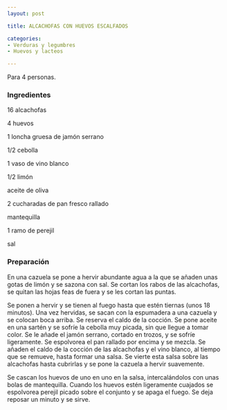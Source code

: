 ```yaml
---
layout: post

title: ALCACHOFAS CON HUEVOS ESCALFADOS

categories:
- Verduras y legumbres
- Huevos y lacteos

---
```

Para 4 personas.

<h3>Ingredientes</h3>

16 alcachofas

4 huevos

1 loncha gruesa de jamón serrano

1/2 cebolla

1 vaso de vino blanco

1/2 limón

aceite de oliva

2 cucharadas de pan fresco rallado

mantequilla

1 ramo de perejil

sal

<h3>Preparación</h3>

En una cazuela se pone a hervir abundante agua a la que se añaden unas gotas de limón y se sazona con sal. Se cortan los rabos de las alcachofas, se quitan las hojas feas de fuera y se les cortan las puntas.

Se ponen a hervir y se tienen al fuego hasta que estén tiernas (unos 18 minutos). Una vez hervidas, se sacan con la espumadera a una cazuela y se colocan boca arriba. Se reserva el caldo de la cocción. Se pone aceite en una sartén y se sofríe la cebolla muy picada, sin que llegue a tomar color. Se le añade el jamón serrano, cortado en trozos, y se sofríe ligeramente. Se espolvorea el pan rallado por encima y se mezcla. Se añaden el caldo de la cocción de las alcachofas y el vino blanco, al tiempo que se remueve, hasta formar una salsa. Se vierte esta salsa sobre las alcachofas hasta cubrirlas y se pone la cazuela a hervir suavemente.

Se cascan los huevos de uno en uno en la salsa, intercalándolos con unas bolas de mantequilla. Cuando los huevos estén ligeramente cuajados se espolvorea perejil picado sobre el conjunto y se apaga el fuego. Se deja reposar un minuto y se sirve.